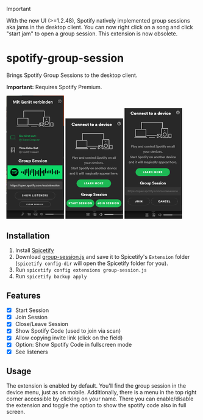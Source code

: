 > [!Important]  
> With the new UI (>=1.2.48), Spotify natively implemented group sessions aka jams in the desktop client. You can now right click on a song and click "start jam" to open a group session. This extension is now obsolete.

# spotify-group-session
Brings Spotify Group Sessions to the desktop client. 

**Important:** Requires Spotify Premium.

<p float="left">
  <img src="images/preview.png" width="30%" />
  <img src="images/devices.png" width="30%" /> 
  <img src="images/joining.png" width="30%" />
</p>

## Installation
1. Install [Spicetify](https://github.com/khanhas/spicetify-cli)
2. Download [group-session.js](https://github.com/timll/spotify-group-session/blob/main/src/group-session.js) and save it to Spicetify's `Extension` folder (`spicetify config-dir` will open the Spicetify folder for you).
3. Run `spicetify config extensions group-session.js`
4. Run `spicetify backup apply`

## Features

- [x] Start Session
- [x] Join Session
- [x] Close/Leave Session
- [x] Show Spotify Code (used to join via scan)
- [x] Allow copying invite link (click on the field)
- [x] Option: Show Spotify Code in fullscreen mode
- [x] See listeners

## Usage
The extension is enabled by default. You'll find the group session in the device menu, just as on mobile.
Additionally, there is a menu in the top right corner accessible by clicking on your name. There you can enable/disable the extension and toggle the option to show the spotify code also in full screen. 
